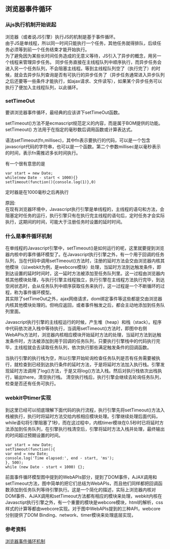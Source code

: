 ## 浏览器事件循环
### 从js执行机制开始说起
浏览器（或者说JS引擎）执行JS的机制是基于事件循环。  
由于JS是单线程，所以同一时间只能执行一个任务，其他任务就得排队，后续任务必须等到前一个任务结束才能开始执行。  
为了避免因为某些长时间任务造成的无意义等待，JS引入了异步的概念，用另一个线程来管理异步任务。
同步任务直接在主线程队列中顺序执行，而异步任务会进入另一个任务队列，不会阻塞主线程。等到主线程队列空了（执行完了）的时候，就会去异步队列查询是否有可执行的异步任务了（异步任务通常进入异步队列之后还要等一些条件才能执行，如ajax请求、文件读写），如果某个异步任务可以执行了便加入主线程队列，以此循环。  


### setTimeOut
要讲浏览器事件循环，最经典的应该讲下setTimeOut函数。  

setTimeout()方法不是ecmascript规范定义的内容，而是属于BOM提供的功能。setTimeout() 方法用于在指定的毫秒数后调用函数或计算表达式。   

语法setTimeout(fn,millisec)，其中fn表示要执行的代码，可以是一个包含javascript代码的字符串，也可以是一个函数。第二个参数millisec是以毫秒表示的时间，表示fn需推迟多长时间执行。  

有一个很有意思的是
```
var start = new Date;
while(new Date - start < 1000){}
setTimeout(function(){console.log(1)},0)
```
定时器是在1000毫秒之后再执行  

原因:  
在现有浏览器环境中，Javascript执行引擎是单线程的，主线程的语句和方法，会阻塞定时任务的运行，执行引擎只有在执行完主线程的语句后，定时任务才会实际执行，这期间的时间，可能大于注册任务时设置的延时时间。   

### 什么是事件循环机制
在单线程的Javascript引擎中，setTimeout()是如何运行的呢，这里就要提到浏览器内核中的事件循环模型了。在Javascript执行引擎之外，有一个用于回调的任务队列，当在代码中调用setTimeout()方法时，注册的延时方法会交由浏览器内核其他模块（以webkit为例，是webcore模块）处理，当延时方法到达触发条件，即到达设置的延时时间时，这一延时方法被添加至任务队列里。这一过程由浏览器内核其他模块处理，与执行引擎主线程独立，执行引擎在主线程方法执行完毕，到达空闲状态时，会从任务队列中顺序获取任务来执行，这一过程是一个不断循环的过程，称为事件循环模型。   
其实除了setTimeOut之外，ajax网络请求，dom绑定事件等这些都是交由浏览器内核其他模块处理的。但响应返回，或者事件触发之后，都会主动地添加到任务队列里面。   

Javascript执行引擎的主线程运行的时候，产生堆（heap）和栈（stack）。程序中代码依次进入栈中等待执行，当调用setTimeout()方法时，即图中右侧WebAPIs方法时，浏览器内核相应模块开始延时方法的处理，当延时方法到达触发条件时，方法被添加到用于回调的任务队列，只要执行引擎栈中的代码执行完毕，主线程就会去读取任务队列，依次执行那些满足触发条件的回调函数。  

当执行引擎的执行栈为空，所以引擎开始轮询检查任务队列是否有任务需要被执行，就检查到已经到达执行条件的延时方法，于是将延时方法加入执行栈。引擎发现延时方法调用了log()方法，于是又将log()方法入栈。然后对执行栈依次出栈执行，输出there，清空执行栈。
清空执行栈后，执行引擎会继续去轮询任务队列，检查是否还有任务可执行。  

### webkit中timer实现
到这里已经可以彻底理解下面代码的执行流程，执行引擎先将setTimeout()方法入栈被执行，执行时将延时方法交给内核相应模块处理。引擎继续处理后面代码，while语句将引擎阻塞了1秒，而在这过程中，内核timer模块在0.5秒时已将延时方法添加到任务队列，在引擎执行栈清空后，引擎将延时方法入栈并处理，最终输出的时间超过预期设置的时间。  
```
var start = new Date;
setTimeout(function(){
var end = new Date;
console.log('Time elapsed:', end - start, 'ms');
}, 500);
while (new Date - start < 1000) {};
```
前面事件循环模型图中提到的WebAPIs部分，提到了DOM事件，AJAX调用和setTimeout方法，图中简单的把它们总结为WebAPIs，而且他们同样都把回调函数添加到任务队列等待引擎执行。这是一个简化的描述，实际上浏览器内核对DOM事件、AJAX调用和setTimeout方法都有相应的模块来处理，webkit内核在Javasctipt执行引擎之外，有一个重要的模块是webcore模块，html的解析，css样式的计算等都由webcore实现。对于图中WebAPIs提到的三种API，webcore分别提供了DOM Binding、network、timer模块来处理底层实现，  
### 参考资料
[浏览器事件循环机制](http://www.alloyteam.com/2015/10/turning-to-javascript-series-from-settimeout-said-the-event-loop-model/#prettyPhoto)  


